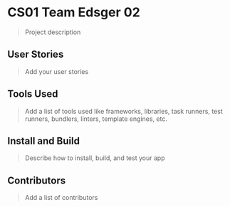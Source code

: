 # CS01 Team Edsger 02

> Project description

## User Stories

> Add your user stories

## Tools Used

> Add a list of tools used like frameworks, libraries, task runners, test runners, bundlers, linters, template engines, etc.

## Install and Build

> Describe how to install, build, and test your app

## Contributors

> Add a list of contributors
